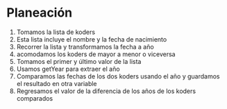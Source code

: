 # Planeación

<ol>
<li>Tomamos la lista de koders</li>
<li>Esta lista incluye el nombre y la fecha de nacimiento</li>
<li>Recorrer la lista y transformamos la fecha a año</li>
<li>acomodamos los koders de mayor a menor o viceversa</li>
<li>Tomamos el primer y último valor de la lista</li>
<li>Usamos getYear para extraer el año</li>
<li>Comparamos las fechas de los dos koders usando el año y guardamos el resultado en otra variable</li>
<li>Regresamos el valor de la diferencia de los años de los koders comparados</li>
</ol>
